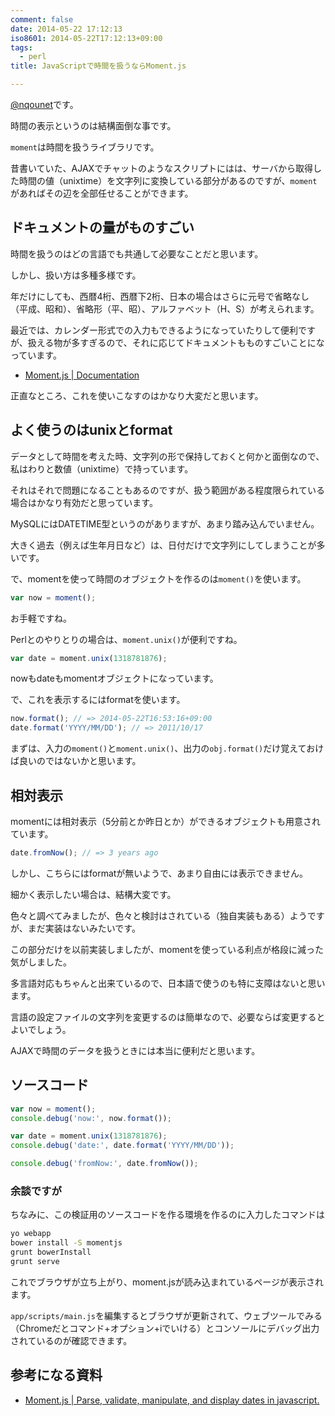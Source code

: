 ```yaml
---
comment: false
date: 2014-05-22 17:12:13
iso8601: 2014-05-22T17:12:13+09:00
tags:
  - perl
title: JavaScriptで時間を扱うならMoment.js

---
```


<p><a href="https://twitter.com/nqounet">@nqounet</a>です。</p>

<p>時間の表示というのは結構面倒な事です。</p>

<p><code>moment</code>は時間を扱うライブラリです。</p>

<p>昔書いていた、AJAXでチャットのようなスクリプトにはは、サーバから取得した時間の値（unixtime）を文字列に変換している部分があるのですが、<code>moment</code>があればその辺を全部任せることができます。</p>



<h2>ドキュメントの量がものすごい</h2>

<p>時間を扱うのはどの言語でも共通して必要なことだと思います。</p>

<p>しかし、扱い方は多種多様です。</p>

<p>年だけにしても、西暦4桁、西暦下2桁、日本の場合はさらに元号で省略なし（平成、昭和）、省略形（平、昭）、アルファベット（H、S）が考えられます。</p>

<p>最近では、カレンダー形式での入力もできるようになっていたりして便利ですが、扱える物が多すぎるので、それに応じてドキュメントもものすごいことになっています。</p>

<ul>
<li><a href="http://momentjs.com/docs/">Moment.js | Documentation</a></li>
</ul>

<p>正直なところ、これを使いこなすのはかなり大変だと思います。</p>

<h2>よく使うのはunixとformat</h2>

<p>データとして時間を考えた時、文字列の形で保持しておくと何かと面倒なので、私はわりと数値（unixtime）で持っています。</p>

<p>それはそれで問題になることもあるのですが、扱う範囲がある程度限られている場合はかなり有効だと思っています。</p>

<p>MySQLにはDATETIME型というのがありますが、あまり踏み込んでいません。</p>

<p>大きく過去（例えば生年月日など）は、日付だけで文字列にしてしまうことが多いです。</p>

<p>で、momentを使って時間のオブジェクトを作るのは<code>moment()</code>を使います。</p>

```js
var now = moment();
```

<p>お手軽ですね。</p>

<p>Perlとのやりとりの場合は、<code>moment.unix()</code>が便利ですね。</p>

```js
var date = moment.unix(1318781876);
```

<p>nowもdateもmomentオブジェクトになっています。</p>

<p>で、これを表示するにはformatを使います。</p>

```js
now.format(); // => 2014-05-22T16:53:16+09:00
date.format('YYYY/MM/DD'); // => 2011/10/17
```

<p>まずは、入力の<code>moment()</code>と<code>moment.unix()</code>、出力の<code>obj.format()</code>だけ覚えておけば良いのではないかと思います。</p>

<h2>相対表示</h2>

<p>momentには相対表示（5分前とか昨日とか）ができるオブジェクトも用意されています。</p>

```js
date.fromNow(); // => 3 years ago
```

<p>しかし、こちらにはformatが無いようで、あまり自由には表示できません。</p>

<p>細かく表示したい場合は、結構大変です。</p>

<p>色々と調べてみましたが、色々と検討はされている（独自実装もある）ようですが、まだ実装はないみたいです。</p>

<p>この部分だけを以前実装しましたが、momentを使っている利点が格段に減った気がしました。</p>

<p>多言語対応もちゃんと出来ているので、日本語で使うのも特に支障はないと思います。</p>

<p>言語の設定ファイルの文字列を変更するのは簡単なので、必要ならば変更するとよいでしょう。</p>

<p>AJAXで時間のデータを扱うときには本当に便利だと思います。</p>

<h2>ソースコード</h2>

```js
var now = moment();
console.debug('now:', now.format());

var date = moment.unix(1318781876);
console.debug('date:', date.format('YYYY/MM/DD'));

console.debug('fromNow:', date.fromNow());
```

<h3>余談ですが</h3>

<p>ちなみに、この検証用のソースコードを作る環境を作るのに入力したコマンドは</p>

```bash
yo webapp
bower install -S momentjs
grunt bowerInstall
grunt serve
```

<p>これでブラウザが立ち上がり、moment.jsが読み込まれているページが表示されます。</p>

<p><code>app/scripts/main.js</code>を編集するとブラウザが更新されて、ウェブツールでみる（Chromeだとコマンド+オプション+iでいける）とコンソールにデバッグ出力されているのが確認できます。</p>

<h2>参考になる資料</h2>

<ul>
<li><a href="http://momentjs.com/">Moment.js | Parse, validate, manipulate, and display dates in javascript.</a></li>
</ul>
    	
